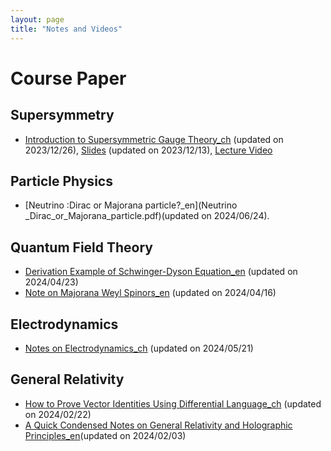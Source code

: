 ```yaml
---
layout: page
title: "Notes and Videos"
---
```

# Course Paper
## Supersymmetry
 - [Introduction to Supersymmetric Gauge Theory_ch](SUSYGAUGE.pdf) (updated on 2023/12/26), [Slides](Supersymmetric_Gauge_Theory.pdf) (updated on 2023/12/13), [Lecture Video](https://www.bilibili.com/video/BV1FG411e7wT/?spm_id_from=333.999.0.0)

## Particle Physics
 - [Neutrino :Dirac or Majorana particle?_en](Neutrino _Dirac_or_Majorana_particle.pdf)(updated on 2024/06/24).
## Quantum Field Theory
 - [Derivation Example of Schwinger-Dyson Equation_en](Schwinger-Dyson_Equation.pdf) (updated on 2024/04/23)
 - [Note on Majorana Weyl Spinors_en](Majorana-Weyl_Spinor.pdf) (updated on 2024/04/16)

## Electrodynamics
 - [Notes on Electrodynamics_ch](Electrodynamics.pdf) (updated on 2024/05/21)

## General Relativity
 - [How to Prove Vector Identities Using Differential Language_ch](Proof_for_Identities.pdf) (updated on 2024/02/22)
 - [A Quick Condensed Notes on General Relativity and Holographic Principles_en](General_Relativity.pdf)(updated on 2024/02/03)
